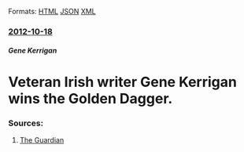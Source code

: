 
Formats: [HTML](/news/2012/10/18/veteran-irish-writer-gene-kerrigan-wins-the-golden-dagger.html)  [JSON](/news/2012/10/18/veteran-irish-writer-gene-kerrigan-wins-the-golden-dagger.json)  [XML](/news/2012/10/18/veteran-irish-writer-gene-kerrigan-wins-the-golden-dagger.xml)  

### [2012-10-18](/news/2012/10/18/index.md)

##### Gene Kerrigan
# Veteran Irish writer Gene Kerrigan wins the Golden Dagger. 




### Sources:

1. [The Guardian](http://www.guardian.co.uk/books/2012/oct/18/gene-kerrigan-gold-dagger-crime-novel)
